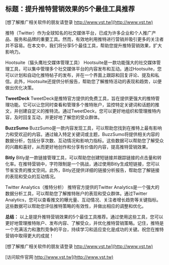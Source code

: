 ## **标题：提升推特营销效果的5个最佳工具推荐**

[想了解推广相关软件的朋友请登录 http://www.vst.tw](http://www.vst.tw)

推特（Twitter）作为全球知名的社交媒体平台，已成为许多企业和个人推广产品、服务和品牌的重要工具。然而，有效地利用推特进行营销并吸引更多的关注者并不容易。在本文中，我们将分享5个最佳工具，帮助您提升推特营销效果，扩大影响力。

Hootsuite（猫头鹰社交媒体管理工具）
Hootsuite是一款功能强大的社交媒体管理工具，可以集中管理多个社交媒体平台的内容发布和互动。通过Hootsuite，您可以计划和自动化推特帖子的发布，并在一个界面上跟踪和回复评论、提及和私信。此外，Hootsuite还提供分析报告，帮助您了解推特活动的表现和趋势，以便做出优化决策。

**TweetDeck**
TweetDeck是推特官方提供的免费工具，旨在提供更强大的推特管理功能。它可以让您同时查看和管理多个推特账户，监控特定关键词和话题的推文，并创建自定义的推特流。通过TweetDeck，您可以更好地组织和管理推特内容，及时回复互动，并更好地了解您的受众群体。

**BuzzSumo**
BuzzSumo是一款内容发现工具，可以帮助您找到在推特上最有影响力和受欢迎的内容。通过输入特定关键词或主题，BuzzSumo将提供相关内容的数据分析，包括分享次数、互动情况和影响力指标。这些数据可以帮助您了解受众的兴趣和喜好，从而更好地创作和分享有价值的内容，提高推特营销效果。

**Bitly**
Bitly是一款链接管理工具，可以帮助您创建短链接并跟踪链接的点击量和转化率。在推特营销中，字符限制是一个挑战，通过使用Bitly生成短链接，您可以节省宝贵的推文空间。此外，Bitly还提供详细的链接分析报告，帮助您了解链接的表现和受众的互动情况。

Twitter Analytics（推特分析）
推特官方提供的Twitter Analytics是一个强大的数据分析工具，可以帮助您了解推特账户的表现和受众群体。通过Twitter Analytics，您可以查看推文的曝光量、互动情况、关注者增长趋势等关键指标。这些数据可以帮助您评估推特策略的有效性，并做出相应的调整和优化。

**总结：**
以上是提升推特营销效果的5个最佳工具推荐。通过使用这些工具，您可以更好地管理推特账户、发布内容、了解受众，并优化推特营销策略。记住，推特是一个充满活力和激烈竞争的平台，持续学习和适应变化是成功的关键。祝您在推特营销中取得更大的成就！

[想了解推广相关软件的朋友请登录 http://www.vst.tw](http://www.vst.tw)


[访问软件官网 http://www.vst.tw](http://www.vst.tw)
